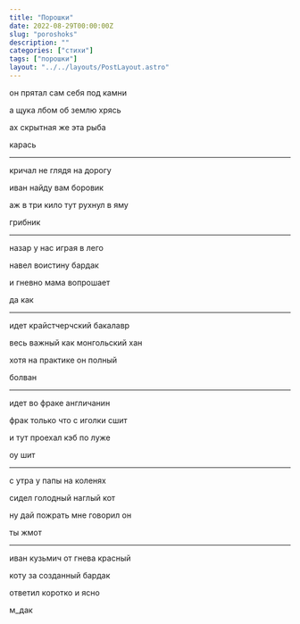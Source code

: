 ```yaml
---
title: "Порошки"
date: 2022-08-29T00:00:00Z
slug: "poroshoks"
description: ""
categories: ["стихи"]
tags: ["порошки"]
layout: "../../layouts/PostLayout.astro"
---
```


он прятал сам себя под камни

а щука лбом об землю хрясь

ах скрытная же эта рыба

карась

***

кричал не глядя на дорогу

иван найду вам боровик

аж в три кило тут рухнул в яму

грибник

***

назар у нас играя в лего

навел воистину бардак

и гневно мама вопрошает

да как

***

идет крайстчерчский бакалавр

весь важный как монгольский хан

хотя на практике он полный 

болван

***

идет во фраке англичанин

фрак только что с иголки сшит

и тут проехал кэб по луже

оу шит

***

с утра у папы на коленях

сидел голодный наглый кот

ну дай пожрать мне говорил он 

ты жмот

***

иван кузьмич от гнева красный

коту за созданный бардак

ответил коротко и ясно

м_дак